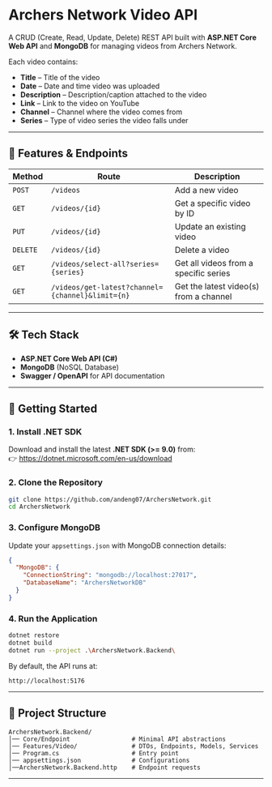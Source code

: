 # Archers Network Video API

A CRUD (Create, Read, Update, Delete) REST API built with **ASP.NET Core Web API** and **MongoDB** for managing videos from Archers Network.

Each video contains:
- **Title** – Title of the video
- **Date** – Date and time video was uploaded
- **Description** – Description/caption attached to the video
- **Link** – Link to the video on YouTube
- **Channel** – Channel where the video comes from
- **Series** – Type of video series the video falls under

---

## 📌 Features & Endpoints

| Method | Route                | Description |
|--------|----------------------|-------------|
| `POST` | `/videos`            | Add a new video |
| `GET`  | `/videos/{id}`       | Get a specific video by ID |
| `PUT`  | `/videos/{id}`       | Update an existing video |
| `DELETE` | `/videos/{id}`     | Delete a video |
| `GET`  | `/videos/select-all?series={series}` | Get all videos from a specific series |
| `GET`  | `/videos/get-latest?channel={channel}&limit={n}` | Get the latest video(s) from a channel |

---

## 🛠️ Tech Stack
- **ASP.NET Core Web API (C#)**
- **MongoDB** (NoSQL Database)
- **Swagger / OpenAPI** for API documentation

---

## 🚀 Getting Started

### 1. Install .NET SDK
Download and install the latest **.NET SDK (>= 9.0)** from:  
👉 https://dotnet.microsoft.com/en-us/download

### 2. Clone the Repository
```bash
git clone https://github.com/andeng07/ArchersNetwork.git
cd ArchersNetwork
```

### 3. Configure MongoDB
Update your `appsettings.json` with MongoDB connection details:
```json
{
  "MongoDB": {
    "ConnectionString": "mongodb://localhost:27017",
    "DatabaseName": "ArchersNetworkDB"
  }
}
```

### 4. Run the Application
```bash
dotnet restore
dotnet build
dotnet run --project .\ArchersNetwork.Backend\
```

By default, the API runs at:
```
http://localhost:5176
```

---

## 📂 Project Structure
```
ArchersNetwork.Backend/
│── Core/Endpoint                 # Minimal API abstractions
│── Features/Video/               # DTOs, Endpoints, Models, Services
│── Program.cs                    # Entry point
│── appsettings.json              # Configurations
│──ArchersNetwork.Backend.http    # Endpoint requests
```

---
